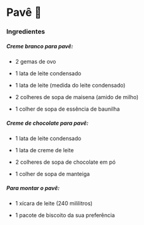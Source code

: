 # Pavê :cake:

### Ingredientes

##### 	Creme branco para pavê:

-  2 gemas de ovo

-  1 lata de leite condensado

-  1 lata de leite (medida do leite condensado)

-  2 colheres de sopa de maisena (amido de milho)

-  1 colher de sopa de essência de baunilha

  ##### Creme de chocolate para pavê:

-  1 lata de leite condensado

-  1 lata de creme de leite

-  2 colheres de sopa de chocolate em pó

-  1 colher de sopa de manteiga

  ##### Para montar o pavê:

-  1 xícara de leite (240 mililitros)

-  1 pacote de biscoito da sua preferência
